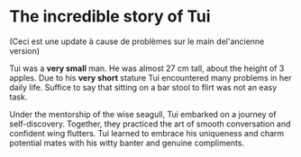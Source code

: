 # The incredible story of Tui

(Ceci est une update à cause de problèmes sur le main del'ancienne version)

Tui was a **very small** man. He was almost 27 cm tall, about the height of 3 apples. Due to his **very short** stature Tui encountered many problems in her daily life. Suffice to say that sitting on a bar stool to flirt was not an easy task.

Under the mentorship of the wise seagull, Tui embarked on a journey of self-discovery. Together, they practiced the art of smooth conversation and confident wing flutters. Tui learned to embrace his uniqueness and charm potential mates with his witty banter and genuine compliments.
